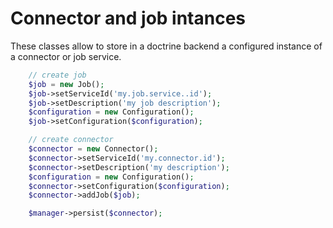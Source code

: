 Connector and job intances
==========================

These classes allow to store in a doctrine backend a configured instance of a connector or job service.

```php
    // create job
    $job = new Job();
    $job->setServiceId('my.job.service..id');
    $job->setDescription('my job description');
    $configuration = new Configuration();
    $job->setConfiguration($configuration);

    // create connector
    $connector = new Connector();
    $connector->setServiceId('my.connector.id');
    $connector->setDescription('my description');
    $configuration = new Configuration();
    $connector->setConfiguration($configuration);
    $connector->addJob($job);

    $manager->persist($connector);
```

